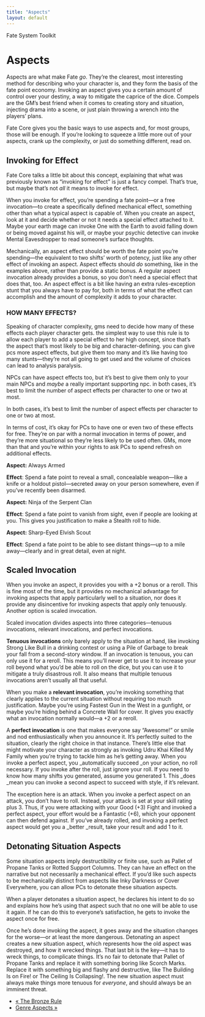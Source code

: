 ```yaml
---
title: "Aspects"
layout: default
---
```

    
Fate System Toolkit

#  Aspects

Aspects are what make Fate _go_. They’re the clearest, most interesting method
for describing who your character is, and they form the basis of the fate
point economy. Invoking an aspect gives you a certain amount of control over
your destiny, a way to mitigate the caprice of the dice. Compels are the GM’s
best friend when it comes to creating story and situation, injecting drama
into a scene, or just plain throwing a wrench into the players’ plans.

Fate Core gives you the basic ways to use aspects and, for most groups, those
will be enough. If you’re looking to squeeze a little more out of your
aspects, crank up the complexity, or just do something different, read on.

## Invoking for Effect

Fate Core talks a little bit about this concept, explaining that what was
previously known as “invoking for effect” is just a fancy compel. That’s true,
but maybe that’s not _all_ it means to invoke for effect.

When you invoke for effect, you’re spending a fate point—or a free
invocation—to create a specifically defined mechanical effect, something other
than what a typical aspect is capable of. When you create an aspect, look at
it and decide whether or not it needs a special effect attached to it. Maybe
your earth mage can invoke <span class="aspect">One with the Earth</span> to avoid
falling down or being moved against his will, or maybe your psychic detective
can invoke <span class="aspect">Mental Eavesdropper</span> to read someone’s surface
thoughts.

Mechanically, an aspect effect should be worth the fate point you’re
spending—the equivalent to two shifts’ worth of potency, just like any other
effect of invoking an aspect. Aspect effects should _do_ something, like in
the examples above, rather than provide a static bonus. A regular aspect
invocation already provides a bonus, so you don’t need a special effect that
does that, too. An aspect effect is a bit like having an extra rules-exception
stunt that you always have to pay for, both in terms of what the effect can
accomplish and the amount of complexity it adds to your character.

### HOW MANY EFFECTS?

Speaking of character complexity, gms need to decide how many of these effects
each player character gets. the simplest way to use this rule is to allow each
player to add a special effect to her high concept, since that’s the aspect
that’s most likely to be big and character-defining. you can give pcs more
aspect effects, but give them too many and it’s like having too many
stunts—they’re not all going to get used and the volume of choices can lead to
analysis paralysis.

NPCs can have aspect effects too, but it’s best to give them only to your main
NPCs and _maybe_ a really important supporting npc. in both cases, it’s best
to limit the number of aspect effects per character to one or two at most.

In both cases, it’s best to limit the number of aspect effects per character
to one or two at most.

In terms of cost, it’s okay for PCs to have one or even two of these effects
for free. They’re on par with a normal invocation in terms of power, and
they’re more situational so they’re less likely to be used often. GMs, more
than that and you’re within your rights to ask PCs to spend refresh on
additional effects.

**Aspect:** <span class="aspect">Always Armed</span>

**Effect**: Spend a fate point to reveal a small, concealable weapon—like a knife or a holdout pistol—secreted away on your person somewhere, even if you’ve recently been disarmed.

**Aspect:** <span class="aspect">Ninja of the Serpent Clan</span>

**Effect**: Spend a fate point to vanish from sight, even if people are looking at you. This gives you justification to make a Stealth roll to hide.

**Aspect:** <span class="aspect">Sharp-Eyed Elvish Scout</span>

**Effect**: Spend a fate point to be able to see distant things—up to a mile away—clearly and in great detail, even at night.

## Scaled Invocation

When you invoke an aspect, it provides you with a +2 bonus or a reroll. This
is fine most of the time, but it provides no mechanical advantage for invoking
aspects that apply particularly well to a situation, nor does it provide any
disincentive for invoking aspects that apply only tenuously. Another option is
scaled invocation.

Scaled invocation divides aspects into three categories—tenuous invocations,
relevant invocations, and perfect invocations.

**Tenuous invocations** only barely apply to the situation at hand, like invoking <span class="aspect">Strong Like Bull</span> in a drinking contest or using a <span class="aspect">Pile of Garbage</span> to break your fall from a second-story window. If an invocation is tenuous, you can only use it for a reroll. This means you’ll never get to use it to increase your roll beyond what you’d be able to roll on the dice, but you can use it to mitigate a truly disastrous roll. It also means that multiple tenuous invocations aren’t usually all that useful.

When you make a **relevant invocation**, you’re invoking something that
clearly applies to the current situation without requiring too much
justification. Maybe you’re using <span class="aspect">Fastest Gun in the West</span>
in a gunfight, or maybe you’re hiding behind a <span class="aspect">Concrete
Wall</span> for cover. It gives you exactly what an invocation normally
would—a +2 or a reroll.

A **perfect invocation** is one that makes everyone say “Awesome!” or smile
and nod enthusiastically when you announce it. It’s perfectly suited to the
situation, clearly the right choice in that instance. There’s little else that
might motivate your character as strongly as invoking <span class="aspect">Udru Khai
Killed My Family</span> when you’re trying to tackle him as he’s getting away.
When you invoke a perfect aspect, you _automatically succeed _on your action,
no roll necessary. If you invoke after the roll, just ignore your roll. If you
need to know how many shifts you generated, assume you generated 1. This _does
_mean you can invoke a second aspect to succeed with style, if it’s relevant.

The exception here is an attack. When you invoke a perfect aspect on an
attack, you don’t have to roll. Instead, your attack is set at your skill
rating plus 3. Thus, if you were attacking with your Good (+3) Fight and
invoked a perfect aspect, your effort would be a Fantastic (+6), which your
opponent can then defend against. If you’ve already rolled, and invoking a
perfect aspect would get you a _better _result, take your result and add 1 to
it.

## Detonating Situation Aspects

Some situation aspects imply destructibility or finite use, such as
<span class="aspect">Pallet of Propane Tanks</span> or <span class="aspect">Rotted Support
Columns</span>. They can have an effect on the narrative but not necessarily a
mechanical effect. If you’d like such aspects to be mechanically distinct from
aspects like <span class="aspect">Inky Darkness</span> or <span class="aspect">Cover
Everywhere</span>, you can allow PCs to detonate these situation aspects.

When a player detonates a situation aspect, he declares his intent to do so
and explains how he’s using that aspect such that no one will be able to use
it again. If he can do this to everyone’s satisfaction, he gets to invoke the
aspect once for free.

Once he’s done invoking the aspect, it goes away and the situation changes for
the worse—or at least the more dangerous. Detonating an aspect creates a new
situation aspect, which represents how the old aspect was destroyed, and how
it wrecked things. That last bit is the key—it has to wreck things, to
complicate things. It’s no fair to detonate that <span class="aspect">Pallet of
Propane Tanks</span> and replace it with something boring like
<span class="aspect">Scorch Marks</span>. Replace it with something big and flashy and
destructive, like <span class="aspect">The Building Is on Fire!</span> or
<span class="aspect">The Ceiling Is Collapsing!</span>. The new situation aspect must
always make things more tenuous for _everyone_, and should always be an
imminent threat.

  * [« The Bronze Rule](/fate-system-toolkit/bronze-rule)
  * [Genre Aspects »](/fate-system-toolkit/genre-aspects)

